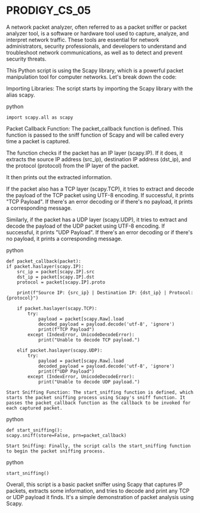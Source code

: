 # PRODIGY_CS_05

A network packet analyzer, often referred to as a packet sniffer or packet analyzer tool, is a software or hardware tool used to capture, analyze, and interpret network traffic. These tools are essential for network administrators, security professionals, and developers to understand and troubleshoot network communications, as well as to detect and prevent security threats.

This Python script is using the Scapy library, which is a powerful packet manipulation tool for computer networks. Let's break down the code:

  Importing Libraries: The script starts by importing the Scapy library with the alias scapy.

python

    import scapy.all as scapy

  Packet Callback Function: The packet_callback function is defined. This function is passed to the sniff function of Scapy and will be called every time a packet is captured.

  The function checks if the packet has an IP layer (scapy.IP). If it does, it extracts the source IP address (src_ip), destination IP address (dst_ip), and the protocol (protocol) from the IP layer of the packet.

  It then prints out the extracted information.

   If the packet also has a TCP layer (scapy.TCP), it tries to extract and decode the payload of the TCP packet using UTF-8 encoding. If successful, it prints "TCP Payload". If there's an error decoding or if there's no payload, it prints a corresponding message.

Similarly, if the packet has a UDP layer (scapy.UDP), it tries to extract and decode the payload of the UDP packet using UTF-8 encoding. If successful, it prints "UDP Payload". If there's an error decoding or if there's no payload, it prints a corresponding message.

python

    def packet_callback(packet):
    if packet.haslayer(scapy.IP):
        src_ip = packet[scapy.IP].src
        dst_ip = packet[scapy.IP].dst
        protocol = packet[scapy.IP].proto

        print(f"Source IP: {src_ip} | Destination IP: {dst_ip} | Protocol: {protocol}")

        if packet.haslayer(scapy.TCP):
            try:
                payload = packet[scapy.Raw].load
                decoded_payload = payload.decode('utf-8', 'ignore')
                print(f"TCP Payload")
            except (IndexError, UnicodeDecodeError):
                print("Unable to decode TCP payload.")

        elif packet.haslayer(scapy.UDP):
            try:
                payload = packet[scapy.Raw].load
                decoded_payload = payload.decode('utf-8', 'ignore')
                print(f"UDP Payload")
            except (IndexError, UnicodeDecodeError):
                print("Unable to decode UDP payload.")

    Start Sniffing Function: The start_sniffing function is defined, which starts the packet sniffing process using Scapy's sniff function. It passes the packet_callback function as the callback to be invoked for each captured packet.

python

    def start_sniffing():
    scapy.sniff(store=False, prn=packet_callback)

    Start Sniffing: Finally, the script calls the start_sniffing function to begin the packet sniffing process.

python

    start_sniffing()

Overall, this script is a basic packet sniffer using Scapy that captures IP packets, extracts some information, and tries to decode and print any TCP or UDP payload it finds. It's a simple demonstration of packet analysis using Scapy.
